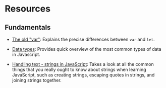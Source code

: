 # Resources

## Fundamentals
- [The old "var"](https://javascript.info/var): Explains the precise differences between 
`var` and `let`.

- [Data types](https://javascript.info/types): Provides quick overview of the most 
common types of data in Javascript.

- [Handling text - strings in 
JavaScript](https://developer.mozilla.org/en-US/docs/Learn/JavaScript/First_steps/Strings): 
Takes a look at all the common things that you really ought to know about strings when 
learning JavaScript, such as creating strings, escaping quotes in strings, and joining 
strings together.
